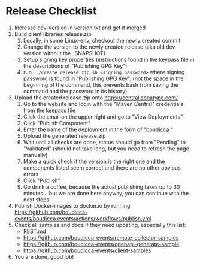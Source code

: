# Release Checklist

1. Increase dev-Version in version.txt and get it merged
2. Build client libraries release.zip
   1. Locally, in some Linux-env, checkout the newly created commit
   2. Change the version to the newly created release (aka old dev version without the -SNAPSHOT)
   3. Setup signing key properties (instructions found in the keypass file in the descriptions of "Publishing GPG Key")
   4. run ` ./create_release_zip.sh <signing password>` where signing password is found in "Publishing GPG Key". (not the space in the beginning of the command, this prevents bash from saving the command and the password in its history)
3. Upload the created release.zip onto https://central.sonatype.com/
   1. Go to the website and login with the "Maven Central" credentials from the keepass file
   2. Click the email on the upper right and go to "View Deployments"
   3. Click "Publish Component"
   4. Enter the name of the deployment in the form of "boudicca <version>"
   5. Upload the generated release.zip
   6. Wait until all checks are done, status should go from "Pending" to "Validated" (should not take long, but you need to refresh the page manually)
   7. Make a quick check if the version is the right one and the components listed seem correct and there are no other obvious errors
   8. Click "Publish"
   9. Go drink a coffee, because the actual publishing takes up to 30 minutes... but we are done here anyway, you can continue with the next steps
4. Publish Docker-images to docker.io by running https://github.com/boudicca-events/boudicca.events/actions/workflows/publish.yml
5. Check all samples and docs if they need updating, especially this list:
   * [REST.md](../REST.md)
   * https://github.com/boudicca-events/remote-collector-samples
   * https://github.com/boudicca-events/openapi-generate-sample
   * https://github.com/boudicca-events/client-samples
6. You are done, good job!